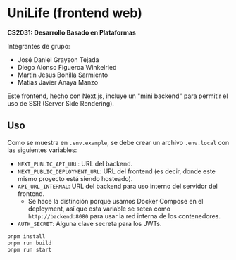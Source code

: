 # UniLife (frontend web)

**CS2031: Desarrollo Basado en Plataformas**

Integrantes de grupo:

- José Daniel Grayson Tejada
- Diego Alonso Figueroa Winkelried
- Martin Jesus Bonilla Sarmiento
- Matias Javier Anaya Manzo

Este frontend, hecho con Next.js, incluye un "mini backend" para permitir el uso de SSR (Server Side Rendering).

## Uso

Como se muestra en `.env.example`, se debe crear un archivo `.env.local` con las siguientes variables:

- `NEXT_PUBLIC_API_URL`: URL del backend.
- `NEXT_PUBLIC_DEPLOYMENT_URL`: URL del frontend (es decir, donde este mismo proyecto está siendo hosteado).
- `API_URL_INTERNAL`: URL del backend para uso interno del servidor del frontend.
  - Se hace la distinción porque usamos Docker Compose en el deployment, así que esta variable se setea como `http://backend:8080` para usar la red interna de los contenedores.
- `AUTH_SECRET`: Alguna clave secreta para los JWTs.

```bash
pnpm install
pnpm run build
pnpm run start
```
